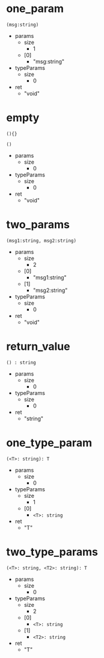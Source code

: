 # one_param

```dexscript
(msg:string)
```

* params
    * size
        * 1
    * [0]
        * "msg:string"
* typeParams
    * size
        * 0
* ret
    * "void"

# empty

```dexscript
(){}
```

```dexscript
()
```

* params
    * size
        * 0
* typeParams
    * size
        * 0
* ret
    * "void"

# two_params

```dexscript
(msg1:string, msg2:string)
```

* params
    * size
        * 2
    * [0]
        * "msg1:string"
    * [1]
        * "msg2:string"
* typeParams
    * size
        * 0
* ret
    * "void"

# return_value

```dexscript
() : string
```

* params
    * size
        * 0
* typeParams
    * size
        * 0
* ret
    * "string"

# one_type_param

```dexscript
(<T>: string): T
```

* params
    * size
        * 0
* typeParams
    * size
        * 1
    * [0]
        * `<T>: string`
* ret
    * "T"

# two_type_params

```dexscript
(<T>: string, <T2>: string): T
```

* params
    * size
        * 0
* typeParams
    * size
        * 2
    * [0]
        * `<T>: string`
    * [1]
        * `<T2>: string`
* ret
    * "T"





